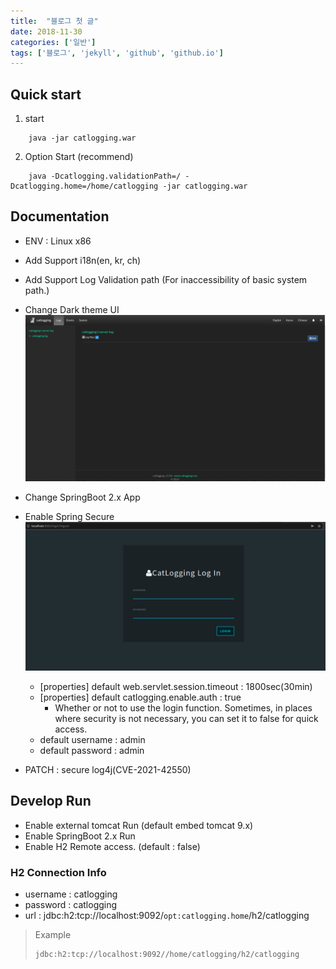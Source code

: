 ```yaml
---
title:  "블로그 첫 글"
date: 2018-11-30
categories: ['일반']
tags: ['블로그', 'jekyll', 'github', 'github.io']
---
```


## Quick start
1. start
```
    java -jar catlogging.war
```

2. Option Start (recommend)
```
    java -Dcatlogging.validationPath=/ -Dcatlogging.home=/home/catlogging -jar catlogging.war
``` 

## Documentation

- ENV : Linux x86
- Add Support i18n(en, kr, ch)
- Add Support Log Validation path (For inaccessibility of basic system path.)
- Change Dark theme UI
![login-sample](image/Dashboard-Sample.png)
- Change SpringBoot 2.x App
- Enable Spring Secure
![login-sample](image/Login-Sample.png)
    - [properties] default web.servlet.session.timeout : 1800sec(30min) 
    - [properties] default catlogging.enable.auth : true
        - Whether or not to use the login function.
        Sometimes, in places where security is not necessary, you can set it to false for quick access. 
    - default username : admin
    - default password : admin
    
- PATCH : secure log4j(CVE-2021-42550)

## Develop Run

- Enable external tomcat Run (default embed tomcat 9.x)
- Enable SpringBoot 2.x Run
- Enable H2 Remote access. (default : false)

### H2 Connection Info 
- username : catlogging
- password : catlogging 
- url : jdbc:h2:tcp://localhost:9092/`opt:catlogging.home`/h2/catlogging

> Example
> ```bash
> jdbc:h2:tcp://localhost:9092//home/catlogging/h2/catlogging
> ```
